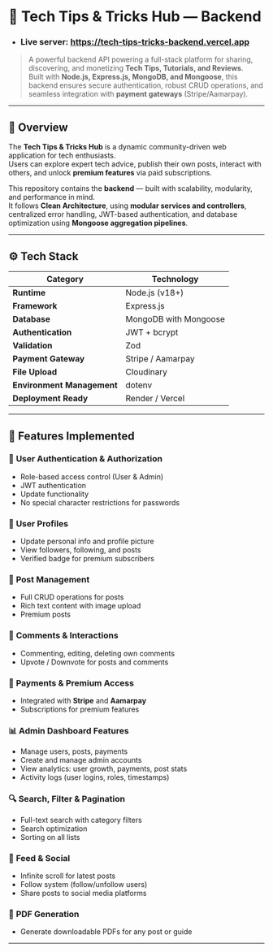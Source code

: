 # 🚀 Tech Tips & Tricks Hub — Backend

- ### Live server: https://tech-tips-tricks-backend.vercel.app 

> A powerful backend API powering a full-stack platform for sharing, discovering, and monetizing **Tech Tips, Tutorials, and Reviews**.  
Built with **Node.js, Express.js, MongoDB, and Mongoose**, this backend ensures secure authentication, robust CRUD operations, and seamless integration with **payment gateways** (Stripe/Aamarpay).

---

## 🧠 Overview

The **Tech Tips & Tricks Hub** is a dynamic community-driven web application for tech enthusiasts.  
Users can explore expert tech advice, publish their own posts, interact with others, and unlock **premium features** via paid subscriptions.

This repository contains the **backend** — built with scalability, modularity, and performance in mind.  
It follows **Clean Architecture**, using **modular services and controllers**, centralized error handling, JWT-based authentication, and database optimization using **Mongoose aggregation pipelines**.

---

## ⚙️ Tech Stack

| Category | Technology |
|-----------|-------------|
| **Runtime** | Node.js (v18+) |
| **Framework** | Express.js |
| **Database** | MongoDB with Mongoose |
| **Authentication** | JWT + bcrypt |
| **Validation** | Zod |
| **Payment Gateway** | Stripe / Aamarpay |
| **File Upload** | Cloudinary |
| **Environment Management** | dotenv |
| **Deployment Ready** | Render / Vercel |

---

## 🧩 Features Implemented

### 👤 **User Authentication & Authorization**
- Role-based access control (User & Admin)
- JWT authentication 
- Update functionality
- No special character restrictions for passwords

### 👥 **User Profiles**
- Update personal info and profile picture  
- View followers, following, and posts  
- Verified badge for premium subscribers  

### 📝 **Post Management**
- Full CRUD operations for posts  
- Rich text content with image upload  
- Premium posts

### 💬 **Comments & Interactions**
- Commenting, editing, deleting own comments  
- Upvote / Downvote for posts and comments  

### 💸 **Payments & Premium Access**
- Integrated with **Stripe** and **Aamarpay**  
- Subscriptions for premium features  

### 📊 **Admin Dashboard Features**
- Manage users, posts, payments  
- Create and manage admin accounts  
- View analytics: user growth, payments, post stats  
- Activity logs (user logins, roles, timestamps)

### 🔍 **Search, Filter & Pagination**
- Full-text search with category filters  
- Search optimization  
- Sorting on all lists  

### 📰 **Feed & Social**
- Infinite scroll for latest posts  
- Follow system (follow/unfollow users)  
- Share posts to social media platforms  

### 📑 **PDF Generation**
- Generate downloadable PDFs for any post or guide   

---
